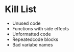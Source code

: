 Kill List
=========
* Unused code
* Functions with side effects
* Unformatted code
* Repeatedcode blocks
* Bad variabe names
